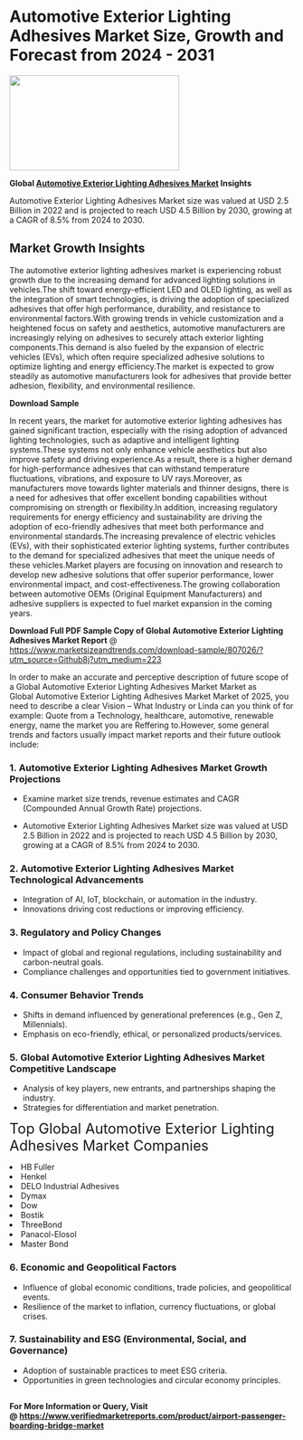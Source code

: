 <H1>Automotive Exterior Lighting Adhesives Market Size, Growth and Forecast from 2024 - 2031</H1><img class="aligncenter size-medium wp-image-584254" src="https://thirdeyenews.in/wp-content/uploads/2024/09/Global-Market-Research-300x168.jpeg" alt="" width="300" height="168" /><p><strong>Global&nbsp;<a href="https://www.marketsizeandtrends.com/download-sample/807026/?utm_source=Github8j?utm_medium=223">Automotive Exterior Lighting Adhesives Market</a> Insights</strong></p><p>Automotive Exterior Lighting Adhesives Market size was valued at USD 2.5 Billion in 2022 and is projected to reach USD 4.5 Billion by 2030, growing at a CAGR of 8.5% from 2024 to 2030.</p><p><h2>Market Growth Insights</h2> <p>The automotive exterior lighting adhesives market is experiencing robust growth due to the increasing demand for advanced lighting solutions in vehicles.The shift toward energy-efficient LED and OLED lighting, as well as the integration of smart technologies, is driving the adoption of specialized adhesives that offer high performance, durability, and resistance to environmental factors.With growing trends in vehicle customization and a heightened focus on safety and aesthetics, automotive manufacturers are increasingly relying on adhesives to securely attach exterior lighting components.This demand is also fueled by the expansion of electric vehicles (EVs), which often require specialized adhesive solutions to optimize lighting and energy efficiency.The market is expected to grow steadily as automotive manufacturers look for adhesives that provide better adhesion, flexibility, and environmental resilience.</p> <p><strong>Download Sample</strong></p> <p>In recent years, the market for automotive exterior lighting adhesives has gained significant traction, especially with the rising adoption of advanced lighting technologies, such as adaptive and intelligent lighting systems.These systems not only enhance vehicle aesthetics but also improve safety and driving experience.As a result, there is a higher demand for high-performance adhesives that can withstand temperature fluctuations, vibrations, and exposure to UV rays.Moreover, as manufacturers move towards lighter materials and thinner designs, there is a need for adhesives that offer excellent bonding capabilities without compromising on strength or flexibility.In addition, increasing regulatory requirements for energy efficiency and sustainability are driving the adoption of eco-friendly adhesives that meet both performance and environmental standards.The increasing prevalence of electric vehicles (EVs), with their sophisticated exterior lighting systems, further contributes to the demand for specialized adhesives that meet the unique needs of these vehicles.Market players are focusing on innovation and research to develop new adhesive solutions that offer superior performance, lower environmental impact, and cost-effectiveness.The growing collaboration between automotive OEMs (Original Equipment Manufacturers) and adhesive suppliers is expected to fuel market expansion in the coming years.</p> <p><span class=""><strong>Download Full PDF Sample Copy of Global Automotive Exterior Lighting Adhesives Market Report</strong> @ <a href="https://www.marketsizeandtrends.com/download-sample/807026/?utm_source=Github8j?utm_medium=223" target="_blank">https://www.marketsizeandtrends.com/download-sample/807026/?utm_source=Github8j?utm_medium=223</a></span></p><p>In order to make an accurate and perceptive description of future scope of a Global&nbsp;Automotive Exterior Lighting Adhesives Market Market as Global&nbsp;Automotive Exterior Lighting Adhesives Market Market of 2025, you need to describe a clear Vision &ndash; What Industry or Linda can you think of for example: Quote from a Technology, healthcare, automotive, renewable energy, name the market you are Reffering to.However, some general trends and factors usually impact market reports and their future outlook include:</p><h3>1.&nbsp;<strong>Automotive Exterior Lighting Adhesives Market Growth Projections</strong></h3><ul><li>Examine market size trends, revenue estimates and CAGR (Compounded Annual Growth Rate) projections.</li><li><p>Automotive Exterior Lighting Adhesives Market size was valued at USD 2.5 Billion in 2022 and is projected to reach USD 4.5 Billion by 2030, growing at a CAGR of 8.5% from 2024 to 2030.</p></li></ul><h3>2.&nbsp;<strong>Automotive Exterior Lighting Adhesives Market Technological Advancements</strong></h3><ul><li>Integration of AI, IoT, blockchain, or automation in the industry.</li><li>Innovations driving cost reductions or improving efficiency.</li></ul><h3>3.&nbsp;<strong>Regulatory and Policy Changes</strong></h3><ul><li>Impact of global and regional regulations, including sustainability and carbon-neutral goals.</li><li>Compliance challenges and opportunities tied to government initiatives.</li></ul><h3>4.&nbsp;<strong>Consumer Behavior Trends</strong></h3><ul><li>Shifts in demand influenced by generational preferences (e.g., Gen Z, Millennials).</li><li>Emphasis on eco-friendly, ethical, or personalized products/services.</li></ul><h3>5.&nbsp;<strong>Global Automotive Exterior Lighting Adhesives Market Competitive Landscape</strong></h3><ul><li>Analysis of key players, new entrants, and partnerships shaping the industry.</li><li>Strategies for differentiation and market penetration.</li></ul><p data-pm-slice="1 1 []"><span style="color: inherit; font-family: inherit; font-size: 25px;">Top Global Automotive Exterior Lighting Adhesives Market Companies</span></p><div class="" data-test-id=""><p><li>HB Fuller</li><li> Henkel</li><li> DELO Industrial Adhesives</li><li> Dymax</li><li> Dow</li><li> Bostik</li><li> ThreeBond</li><li> Panacol-Elosol</li><li> Master Bond</li></p></div><h3>6.&nbsp;<strong>Economic and Geopolitical Factors</strong></h3><ul><li>Influence of global economic conditions, trade policies, and geopolitical events.</li><li>Resilience of the market to inflation, currency fluctuations, or global crises.</li></ul><h3>7.&nbsp;<strong>Sustainability and ESG (Environmental, Social, and Governance)</strong></h3><ul><li>Adoption of sustainable practices to meet ESG criteria.</li><li>Opportunities in green technologies and circular economy principles.</li></ul><h2><strong style="font-size: 14px;">For More Information or Query, Visit @&nbsp;</strong><a style="background-color: #ffffff; font-size: 14px;" href="https://www.marketsizeandtrends.com/report/automotive-exterior-lighting-adhesives-market/" target="_blank">https://www.verifiedmarketreports.com/product/airport-passenger-boarding-bridge-market</a></h2>